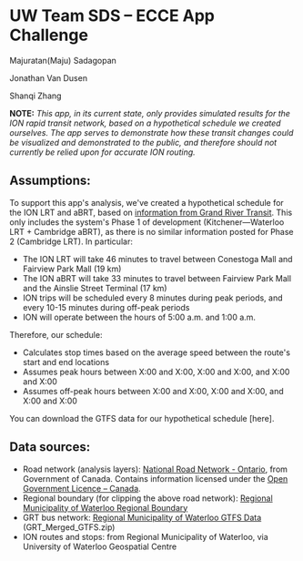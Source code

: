UW Team SDS &ndash; ECCE App Challenge
==================

Majuratan(Maju) Sadagopan

Jonathan Van Dusen

Shanqi Zhang


**NOTE:** *This app, in its current state, only provides simulated results for the ION rapid transit network, based on a hypothetical schedule we created ourselves. The app serves to demonstrate how these transit changes could be visualized and demonstrated to the public, and therefore should not currently be relied upon for accurate ION routing.*


## Assumptions:

To support this app's analysis, we've created a hypothetical schedule for the ION LRT and aBRT, based on [information from Grand River Transit](http://rapidtransit.regionofwaterloo.ca/en/projectinformation/frequentlyaskedquestions.asp?_mid_=26033). This only includes the system's Phase 1 of development (Kitchener—Waterloo LRT + Cambridge aBRT), as there is no similar information posted for Phase 2 (Cambridge LRT). In particular:
* The ION LRT will take 46 minutes to travel between Conestoga Mall and Fairview Park Mall (19 km)
* The ION aBRT will take 33 minutes to travel between Fairview Park Mall and the Ainslie Street Terminal (17 km)
* ION trips will be scheduled every 8 minutes during peak periods, and every 10-15 minutes during off-peak periods
* ION will operate between the hours of 5:00 a.m. and 1:00 a.m.

Therefore, our schedule:
* Calculates stop times based on the average speed between the route's start and end locations
* Assumes peak hours between X:00 and X:00, X:00 and X:00, and X:00 and X:00
* Assumes off-peak hours between X:00 and X:00, X:00 and X:00, and X:00 and X:00

You can download the GTFS data for our hypothetical schedule [here].


## Data sources:

* Road network (analysis layers): [National Road Network - Ontario](http://open.canada.ca/data/en/dataset/c0d1f299-179c-47b2-bcd8-da1ba68a8032), from Government of Canada. Contains information licensed under the [Open Government Licence – Canada](http://open.canada.ca/en/open-government-licence-canada).
* Regional boundary (for clipping the above road network): [Regional Municipality of Waterloo Regional Boundary](http://www.regionofwaterloo.ca/en/regionalGovernment/RegionalBoundary.asp)
* GRT bus network: [Regional Municipality of Waterloo GTFS Data](http://www.regionofwaterloo.ca/en/regionalGovernment/GRT_GTFSdata.asp) (GRT_Merged_GTFS.zip)
* ION routes and stops: from Regional Municipality of Waterloo, via University of Waterloo Geospatial Centre

